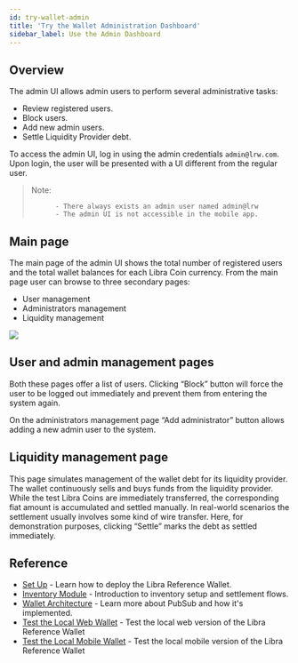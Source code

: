 ```yaml
---
id: try-wallet-admin
title: 'Try the Wallet Administration Dashboard'
sidebar_label: Use the Admin Dashboard
---
```



## Overview

The admin UI allows admin users to perform several administrative tasks:



*   Review registered users.
*   Block users.
*   Add new admin users.
*   Settle Liquidity Provider debt.

To access the admin UI, log in using the admin credentials `admin@lrw.com`. Upon login, the user will be presented with a UI different from the regular user.

>
>Note:
>
>           - There always exists an admin user named admin@lrw
>           - The admin UI is not accessible in the mobile app.
>



## Main page

The main page of the admin UI shows the total number of registered users and the total wallet balances for each Libra Coin currency. From the main page user can browse to three secondary pages:



*   User management
*   Administrators management
*   Liquidity management

![](/img/docs/admin-dash.svg)


## User and admin management pages

Both these pages offer a list of users. Clicking “Block” button will force the user to be logged out immediately and prevent them from entering the system again.

On the administrators management page “Add administrator” button allows adding a new admin user to the system.


## Liquidity management page

This page simulates management of the wallet debt for its liquidity provider. The wallet continuously sells and buys funds from the liquidity provider. While the test Libra Coins are immediately transferred, the corresponding fiat amount is accumulated and settled manually. In real-world scenarios the settlement usually involves some kind of wire transfer. Here, for demonstration purposes, clicking “Settle” marks the debt as settled immediately.

## Reference

* [Set Up](set-up-reference-wallet.md) - Learn how to deploy the Libra Reference Wallet.
* [Inventory Module](inventory-mod.md) - Introduction to inventory setup and settlement flows.
* [Wallet Architecture](wallet-arch.md) - Learn more about PubSub and how it's implemented.
* [Test the Local Web Wallet](try-local-web-wallet.md) - Test the local web version of the Libra Reference Wallet
* [Test the Local Mobile Wallet](try-local-mobile-wallet.md) - Test the local mobile version of the Libra Reference Wallet
